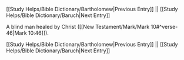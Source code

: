 [[Study Helps/Bible Dictionary/Bartholomew|Previous Entry]]  ||  [[Study Helps/Bible Dictionary/Baruch|Next Entry]]

 A blind man healed by Christ ([[New Testament/Mark/Mark 10#^verse-46|Mark 10:46]]).

[[Study Helps/Bible Dictionary/Bartholomew|Previous Entry]]  ||  [[Study Helps/Bible Dictionary/Baruch|Next Entry]]